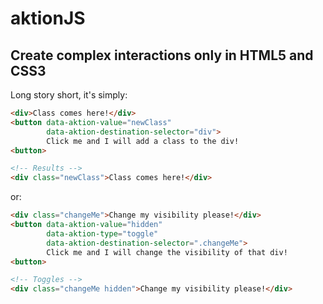 # aktionJS

## Create complex interactions only in HTML5 and CSS3

Long story short, it's simply:

```html
<div>Class comes here!</div>
<button data-aktion-value="newClass" 
        data-aktion-destination-selector="div">
        Click me and I will add a class to the div!
<button>

<!-- Results -->
<div class="newClass">Class comes here!</div>
```

or:

```html
<div class="changeMe">Change my visibility please!</div>
<button data-aktion-value="hidden" 
        data-aktion-type="toggle"
        data-aktion-destination-selector=".changeMe">
        Click me and I will change the visibility of that div!
<button>

<!-- Toggles -->
<div class="changeMe hidden">Change my visibility please!</div>
```